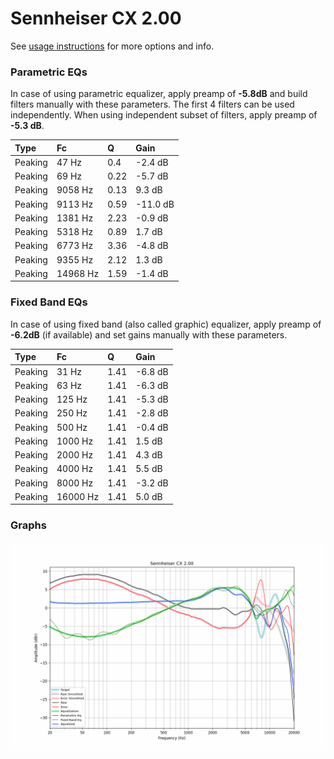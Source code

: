 # Sennheiser CX 2.00
See [usage instructions](https://github.com/jaakkopasanen/AutoEq#usage) for more options and info.

### Parametric EQs
In case of using parametric equalizer, apply preamp of **-5.8dB** and build filters manually
with these parameters. The first 4 filters can be used independently.
When using independent subset of filters, apply preamp of **-5.3 dB**.

| Type    | Fc       |    Q | Gain     |
|:--------|:---------|:-----|:---------|
| Peaking | 47 Hz    | 0.4  | -2.4 dB  |
| Peaking | 69 Hz    | 0.22 | -5.7 dB  |
| Peaking | 9058 Hz  | 0.13 | 9.3 dB   |
| Peaking | 9113 Hz  | 0.59 | -11.0 dB |
| Peaking | 1381 Hz  | 2.23 | -0.9 dB  |
| Peaking | 5318 Hz  | 0.89 | 1.7 dB   |
| Peaking | 6773 Hz  | 3.36 | -4.8 dB  |
| Peaking | 9355 Hz  | 2.12 | 1.3 dB   |
| Peaking | 14968 Hz | 1.59 | -1.4 dB  |

### Fixed Band EQs
In case of using fixed band (also called graphic) equalizer, apply preamp of **-6.2dB**
(if available) and set gains manually with these parameters.

| Type    | Fc       |    Q | Gain    |
|:--------|:---------|:-----|:--------|
| Peaking | 31 Hz    | 1.41 | -6.8 dB |
| Peaking | 63 Hz    | 1.41 | -6.3 dB |
| Peaking | 125 Hz   | 1.41 | -5.3 dB |
| Peaking | 250 Hz   | 1.41 | -2.8 dB |
| Peaking | 500 Hz   | 1.41 | -0.4 dB |
| Peaking | 1000 Hz  | 1.41 | 1.5 dB  |
| Peaking | 2000 Hz  | 1.41 | 4.3 dB  |
| Peaking | 4000 Hz  | 1.41 | 5.5 dB  |
| Peaking | 8000 Hz  | 1.41 | -3.2 dB |
| Peaking | 16000 Hz | 1.41 | 5.0 dB  |

### Graphs
![](./Sennheiser%20CX%202.00.png)